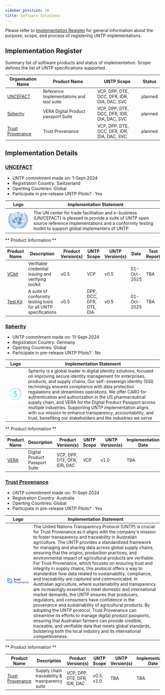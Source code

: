 ```yaml
---
sidebar_position: 30
title: Software Solutions
---
```


Please refer to [Implementation Register](index.md) for general information about the purpose, scope, and process of registering UNTP implementations.


## Implementation Register

Summary list of software products and status of implementation.  Scope defines the list of UNTP specifications supported. 


|Organisation Name |Product Name|UNTP Scope|Status|
|--|--|--|--|
|[UNCEFACT](#uncefact)|Reference Implementations and test suite|VCP, DPP, DTE, DCC, DFR, IDR, DIA, DAC, SVC|planned|
|[Spherity](#spherity)|VERA Digital Product passport Suite|VCP, DPP, DTE, DCC, DFR, IDR, DIA, DAC, SVC|planned|
|[Trust Provenance](#trust-provenance)| Trust Provenance|VCP, DPP, DTE, DCC, DFR, IDR, DIA, DAC, SVC|planned|


## Implementation Details

### [UNCEFACT](https://unece.org/trade/uncefact)
 
* UNTP commitment made on:  1-Sept-2024
* Registration Country: Switzerland
* Operting Countries: Global
* Participate in pre-release UNTP Pilots? : Yes

|Logo|Implementation Statement|
|--|--|
|![UN Logo](../../implementations/uncefact/logo.png)|The UN center for trade facilitation and e-business (UN/CEFACT) is pleased to provide a suite of UNTP open source reference implementations and a conformity testing toolkit to support global implementers of UNTP|

** Product Information **

|Product Name|Description|Product Version(s)|UNTP Scope|UNTP Version(s)|Date|Test Report|
|--|--|--|--|--|--|--|
|[VCkit](https://github.com/uncefact/project-vckit)|Verifiable credential issuing and verifying toolkit| v0.5 |VCP|v0.5|01-Oct-2025|TBA |
|[Test Kit](https://uncefact.github.io/tests-untp/)|A suite of conformity testing tools for all UNTP specifications|v0.5|DPP, DCC, DFR, DTE, DIA|v0.5|01-Oct-2025|TBA|

### [Spherity](https://www.spherity.com/)

* UNTP commitment made on:  11-Sept-2024
* Registration Country: Germany
* Operting Countries: Global
* Participate in pre-release UNTP Pilots? : No

Logo|Implementation Statement
--|--
![Spherity Logo](../../implementations/spherity.com/logo.png) | Spherity is a global leader in digital identity solutions, focused on improving secure identity management for enterprises, products, and supply chains. Our self-sovereign identity (SSI) technology ensures compliance with data protection regulations and streamlines operations. We offer CARO for authentication and authorization in the US pharmaceutical supply chain, and VERA for the Digital Product Passport across multiple industries. Supporting UNTP implementation aligns with our mission to enhance transparency, accountability, and trust, benefiting our stakeholders and the industries we serve|11-Sept-2024|Registration: DE, Service fotprint: Global|

** Product Information **

|Product Name|Description|Product Version(s)|UNTP Scope|UNTP Version(s)|Implementation Date|Test Report|
|--|--|--|--|--|--|--|
|[VERA](https://vera.spherity.com/)|Digital Product Passport Suite| VCP, DPP, DTE, DFR, IDR, DAC |VCP|v1.0|TBA|TBA |


### [Trust Provenance](https://trustprovenance.com/)

* UNTP commitment made on:  11-Sept-2024
* Registration Country: Australia
* Operting Countries: Global
* Participate in pre-release UNTP Pilots? : Yes

|Logo|Implementation Statement
|--|--|
|![TP Logo](../../implementations/trustprovenance.com/logo.png)|The United Nations Transparency Protocol (UNTP) is crucial for Trust Provenance as it aligns with the company's mission to foster transparency and traceability in Australian agriculture. The UNTP provides a standardized framework for managing and sharing data across global supply chains, ensuring that the origins, production practices, and environmental impact of agricultural products are verifiable. For Trust Provenance, which focuses on ensuring trust and integrity in supply chains, this protocol offers a way to standardize how data related to sustainability, compliance, and traceability are captured and communicated. In Australian agriculture, where sustainability and transparency are increasingly essential to meet domestic and international market demands, the UNTP ensures that producers, regulators, and consumers have confidence in the provenance and sustainability of agricultural products. By adopting the UNTP protocol, Trust Provenance can streamline its efforts to manage digital product passports, ensuring that Australian farmers can provide credible, traceable, and verifiable data that meets global standards, bolstering both the local industry and its international competitiveness.|

** Product Information **

|Product Name|Description|Product Version(s)|UNTP Scope|UNTP Version(s)|Implementation Date|Test Report|
|--|--|--|--|--|--|--|
|[Trust Provenance](https://trustprovenance.com/)|Supply chain traceability & trasnparency suite| VCP, DPP, DTE, DFR, IDR, DAC|v0.5, v1.0|TBA|TBA |






